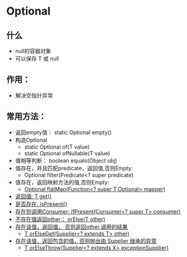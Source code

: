 # Optional
## 什么
- null的容器对象
- 可以保存 T 或 null

## 作用：
- 解决空指针异常

## 常用方法：
- 返回empty值： static <T> Optional<T> empty()
- 构造Optional
  - static <T> Optional<T> of(T value)
  - static <T> Optional<T> ofNullable(T value)
- 值相等判断：  boolean equals(Object obj)
- 值存在，并且匹配predicate，返回值,否则Empty:
  - Optional<T> filter(Predicate<? super <T> predicate)
- 值存在，返回映射方法的值,否则Empty:  
  - <U> Optional<U> flatMap(Function<? super T,Optional<U>> mapper)
- 返回值: T get()
- 是否存在: isPresent()
- 存在则调用Consumer: ifPresent(Consumer<? super T> consumer)
- 不存在值返回other： orElse(T other)
- 存在该值，返回值， 否则返回other 调用的结果
  - T orElseGet(Supplier<? extends T> other)
- 存在该值，返回包含的值，否则抛出由 Supplier 继承的异常
  - <X extends Throwable> T orElseThrow(Supplier<? extends X> exceptionSupplier)
